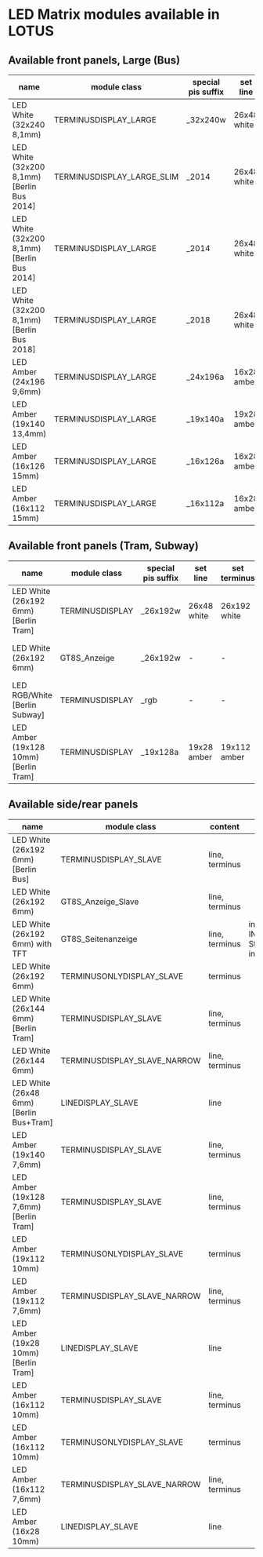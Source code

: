 # LED Matrix modules available in LOTUS

## Available front panels, Large (Bus)

| name | module class | special pis suffix | set line | set terminus | set line+term | set l+t narrow | comment |
| --- | --- | --- | --- | --- | --- | --- | --- |
| LED White (32x240 8,1mm) | TERMINUSDISPLAY_LARGE | _32x240w | 26x48 white | 26x192 white | 26x192 white | 26x144 white | |
| LED White (32x200 8,1mm) [Berlin Bus 2014] | TERMINUSDISPLAY_LARGE_SLIM | _2014 | 26x48 white | 26x192 white | 26x192 white | 26x144 white | |
| LED White (32x200 8,1mm) [Berlin Bus 2014] | TERMINUSDISPLAY_LARGE | _2014 | 26x48 white | 26x192 white | 26x192 white | 26x144 white | |
| LED White (32x200 8,1mm) [Berlin Bus 2018] | TERMINUSDISPLAY_LARGE | _2018 | 26x48 white | 26x192 white | 26x192 white | 26x144 white | |
| LED Amber (24x196 9,6mm) | TERMINUSDISPLAY_LARGE | _24x196a | 16x28 amber | 16x112 amber | 16x112 amber | 16x112 amber | |
| LED Amber (19x140 13,4mm) | TERMINUSDISPLAY_LARGE | _19x140a | 19x28 amber | 19x112 amber | 19x140 amber | 19x112 amber | |
| LED Amber (16x126 15mm) | TERMINUSDISPLAY_LARGE | _16x126a | 16x28 amber | 16x112 amber | 16x112 amber | 16x112 amber | |
| LED Amber (16x112 15mm) | TERMINUSDISPLAY_LARGE | _16x112a | 16x28 amber | 16x112 amber | 16x112 amber | 16x112 amber | |

## Available front panels (Tram, Subway)

| name | module class | special pis suffix | set line | set terminus | set line+term | set l+t narrow | comment |
| --- | --- | --- | --- | --- | --- | --- | --- |
| LED White (26x192 6mm) [Berlin Tram] | TERMINUSDISPLAY | _26x192w | 26x48 white | 26x192 white | 26x144 white | 26x144 white | |
| LED White (26x192 6mm) | GT8S_Anzeige | _26x192w | - | - | 26x192 white (with TFT) | - | |
| LED RGB/White [Berlin Subway] | TERMINUSDISPLAY | _rgb | - | - | - | - | not yet released |
| LED Amber (19x128 10mm) [Berlin Tram] | TERMINUSDISPLAY | _19x128a | 19x28 amber | 19x112 amber | 19x128 amber | 19x112 amber | |

## Available side/rear panels

| name | module class | content | comment |
| --- | --- | --- | --- |
| LED White (26x192 6mm) [Berlin Bus] | TERMINUSDISPLAY_SLAVE | line, terminus | |
| LED White (26x192 6mm) | GT8S_Anzeige_Slave | line, terminus | |
| LED White (26x192 6mm) with TFT | GT8S_Seitenanzeige | line, terminus | including INFOtainment Stretched inside |
| LED White (26x192 6mm) | TERMINUSONLYDISPLAY_SLAVE | terminus | |
| LED White (26x144 6mm) [Berlin Tram] | TERMINUSDISPLAY_SLAVE | line, terminus | |
| LED White (26x144 6mm) | TERMINUSDISPLAY_SLAVE_NARROW | line, terminus | |
| LED White (26x48 6mm) [Berlin Bus+Tram] | LINEDISPLAY_SLAVE | line | |
| LED Amber (19x140 7,6mm) | TERMINUSDISPLAY_SLAVE | line, terminus | |
| LED Amber (19x128 7,6mm) [Berlin Tram] | TERMINUSDISPLAY_SLAVE | line, terminus | |
| LED Amber (19x112 10mm) | TERMINUSONLYDISPLAY_SLAVE | terminus | |
| LED Amber (19x112 7,6mm) | TERMINUSDISPLAY_SLAVE_NARROW | line, terminus | |
| LED Amber (19x28 10mm) [Berlin Tram] | LINEDISPLAY_SLAVE | line | |
| LED Amber (16x112 10mm) | TERMINUSDISPLAY_SLAVE | line, terminus | |
| LED Amber (16x112 10mm) | TERMINUSONLYDISPLAY_SLAVE | terminus | |
| LED Amber (16x112 7,6mm) | TERMINUSDISPLAY_SLAVE_NARROW | line, terminus | |
| LED Amber (16x28 10mm) | LINEDISPLAY_SLAVE | line | |